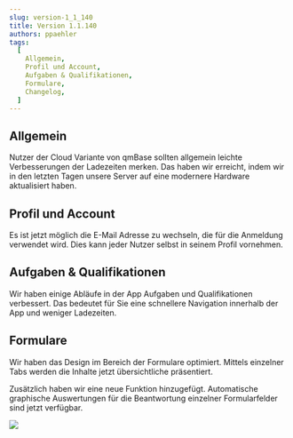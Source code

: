 ```yaml
---
slug: version-1_1_140
title: Version 1.1.140
authors: ppaehler
tags:
  [
    Allgemein,
    Profil und Account,
    Aufgaben & Qualifikationen,
    Formulare,
    Changelog,
  ]
---
```


## Allgemein

Nutzer der Cloud Variante von qmBase sollten allgemein leichte Verbesserungen der Ladezeiten merken. Das haben wir erreicht, indem wir in den letzten Tagen unsere Server auf eine modernere Hardware aktualisiert haben.

## Profil und Account

Es ist jetzt möglich die E-Mail Adresse zu wechseln, die für die Anmeldung verwendet wird. Dies kann jeder Nutzer selbst in seinem Profil vornehmen.

## Aufgaben & Qualifikationen

Wir haben einige Abläufe in der App Aufgaben und Qualifikationen verbessert. Das bedeutet für Sie eine schnellere Navigation innerhalb der App und weniger Ladezeiten.

## Formulare

Wir haben das Design im Bereich der Formulare optimiert. Mittels einzelner Tabs werden die Inhalte jetzt übersichtliche präsentiert.

Zusätzlich haben wir eine neue Funktion hinzugefügt. Automatische graphische Auswertungen für die Beantwortung einzelner Formularfelder sind jetzt verfügbar.

![](https://caqadmin.blob.core.windows.net/releasenotes/128/4c352b27-a3e2-477d-b9c4-5fb0515c4c1c-images-mceclip0.png)
